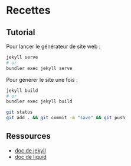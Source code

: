 # Recettes

## Tutorial

Pour lancer le générateur de site web :

```sh
jekyll serve
# or
bundler exec jekyll serve
```

Pour générer le site une fois :

```sh
jekyll build
# or
bundler exec jekyll build
```

```sh
git status
git add . && git commit -m "save" && git push
```

## Ressources

* [doc de jekyll](https://jekyllrb.com/docs/)
* [doc de liquid](https://shopify.github.io/liquid/)

